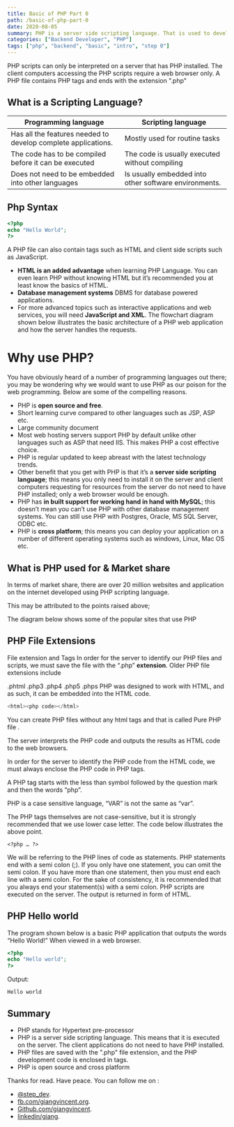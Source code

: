 ```yaml
---
title: Basic of PHP Part 0
path: /basic-of-php-part-0
date: 2020-08-05
summary: PHP is a server side scripting language. That is used to develop Static websites or Dynamic websites or web application. PHP stands for Hypertext Pre-processor, that earlier stood for Personal Home pages.
categories: ["Backend Developer", "PHP"]
tags: ["php", "backend", "basic", "intro", "step 0"]
---
```


PHP scripts can only be interpreted on a server that has PHP installed.
The client computers accessing the PHP scripts require a web browser only.
A PHP file contains PHP tags and ends with the extension ".php"

## What is a Scripting Language?

| Programming language                                          | Scripting language                                    |
| ------------------------------------------------------------- | ----------------------------------------------------- |
| Has all the features needed to develop complete applications. | Mostly used for routine tasks                         |
| The code has to be compiled before it can be executed         | The code is usually executed without compiling        |
| Does not need to be embedded into other languages             | Is usually embedded into other software environments. |

## Php Syntax

```php
<?php
echo "Hello World";
?>
```

A PHP file can also contain tags such as HTML and client side scripts such as JavaScript.

- **HTML is an added advantage** when learning PHP Language. You can even learn PHP without knowing HTML but it’s recommended you at least know the basics of HTML.
- **Database management systems** DBMS for database powered applications.
- For more advanced topics such as interactive applications and web services, you will need **JavaScript and XML**.
  The flowchart diagram shown below illustrates the basic architecture of a PHP web application and how the server handles the requests.

# Why use PHP?

You have obviously heard of a number of programming languages out there; you may be wondering why we would want to use PHP as our poison for the web programming. Below are some of the compelling reasons.

- PHP is **open source and free**.
- Short learning curve compared to other languages such as JSP, ASP etc.
- Large community document
- Most web hosting servers support PHP by default unlike other languages such as ASP that need IIS. This makes PHP a cost effective choice.
- PHP is regular updated to keep abreast with the latest technology trends.
- Other benefit that you get with PHP is that it’s a **server side scripting language**; this means you only need to install it on the server and client computers requesting for resources from the server do not need to have PHP installed; only a web browser would be enough.
- PHP has **in built support for working hand in hand with MySQL**; this doesn’t mean you can’t use PHP with other database management systems. You can still use PHP with Postgres, Oracle, MS SQL Server, ODBC etc.
- PHP is **cross platform**; this means you can deploy your application on a number of different operating systems such as windows, Linux, Mac OS etc.

## What is PHP used for & Market share

In terms of market share, there are over 20 million websites and application on the internet developed using PHP scripting language.

This may be attributed to the points raised above;

The diagram below shows some of the popular sites that use PHP

## PHP File Extensions

File extension and Tags In order for the server to identify our PHP files and scripts, we must save the file with the “.php” **extension**. Older PHP file extensions include

.phtml
.php3
.php4
.php5
.phps
PHP was designed to work with HTML, and as such, it can be embedded into the HTML code.

```php
<html><php code></html>
```

You can create PHP files without any html tags and that is called Pure PHP file .

The server interprets the PHP code and outputs the results as HTML code to the web browsers.

In order for the server to identify the PHP code from the HTML code, we must always enclose the PHP code in PHP tags.

A PHP tag starts with the less than symbol followed by the question mark and then the words “php”.

PHP is a case sensitive language, “VAR” is not the same as “var”.

The PHP tags themselves are not case-sensitive, but it is strongly recommended that we use lower case letter. The code below illustrates the above point.

```
<?php … ?>
```

We will be referring to the PHP lines of code as statements. PHP statements end with a semi colon (;). If you only have one statement, you can omit the semi colon. If you have more than one statement, then you must end each line with a semi colon. For the sake of consistency, it is recommended that you always end your statement(s) with a semi colon. PHP scripts are executed on the server. The output is returned in form of HTML.

## PHP Hello world

The program shown below is a basic PHP application that outputs the words “Hello World!” When viewed in a web browser.

```php
<?php
echo "Hello world";
?>
```

Output:

```
Hello world
```

## Summary

- PHP stands for Hypertext pre-processor
- PHP is a server side scripting language. This means that it is executed on the server. The client applications do not need to have PHP installed.
- PHP files are saved with the ".php" file extension, and the PHP development code is enclosed in tags.
- PHP is open source and cross platform

Thanks for read. Have peace.
You can follow me on :

- [@step_dev](https://twitter.com/step_dev).
- [fb.com/giangvincent.org](https://www.facebook.com/giangvincent.org/).
- [Github.com/giangvincent](https://github.com/giangvincent).
- [linkedin/giang](https://www.linkedin.com/in/giang-do-linh-88b034131/).
